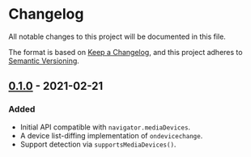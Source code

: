 # Changelog
All notable changes to this project will be documented in this file.

The format is based on [Keep a Changelog](https://keepachangelog.com/en/1.0.0/), and this project adheres to [Semantic Versioning](https://semver.org/spec/v2.0.0.html).

## [0.1.0] - 2021-02-21
### Added
- Initial API compatible with `navigator.mediaDevices`.
- A device list-diffing implementation of `ondevicechange`.
- Support detection via `supportsMediaDevices()`.

[0.1.0]: https://github.com/PsychoLlama/media-devices/releases/tag/v0.1.0
